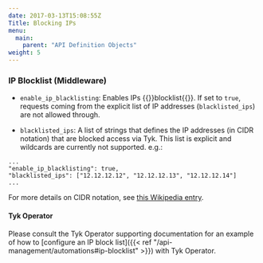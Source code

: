 ```yaml
---
date: 2017-03-13T15:08:55Z
Title: Blocking IPs
menu:
  main:
    parent: "API Definition Objects"
weight: 5
---
```


### IP Blocklist (Middleware)

* `enable_ip_blacklisting`: Enables IPs {{<fn>}}blocklist{{</fn>}}. If set to `true`, requests coming from the explicit list of IP addresses (`blacklisted_ips`) are not allowed through.

* `blacklisted_ips`: A list of strings that defines the IP addresses (in CIDR notation) that are blocked access via Tyk. This list is explicit and wildcards are currently not supported. e.g.:

```{.json}
...
"enable_ip_blacklisting": true,
"blacklisted_ips": ["12.12.12.12", "12.12.12.13", "12.12.12.14"]
...
```

For more details on CIDR notation, see [this Wikipedia entry](https://en.wikipedia.org/wiki/Classless_Inter-Domain_Routing#CIDR_notation).

<p style="display: none;">{{<fn blocklist>}}{{</fn>}}</p>

#### Tyk Operator

Please consult the Tyk Operator supporting documentation for an example of how to [configure an IP block list]({{< ref "/api-management/automations#ip-blocklist" >}}) with Tyk Operator.